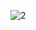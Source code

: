 ![2](https://user-images.githubusercontent.com/45871632/132369194-988fd12d-a94a-4c9b-a639-dffcade1223d.png)

